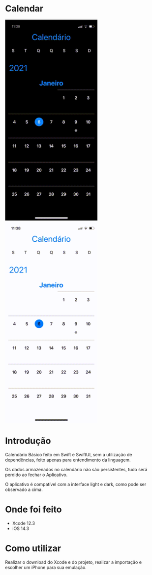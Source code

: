 # Calendar

<img src="https://github.com/matheusvalbert/Calendar/blob/main/dark.gif" width="300"/> <img src="https://github.com/matheusvalbert/Calendar/blob/main/white.gif" width="300"/>

# Introdução

Calendário Básico feito em Swift e SwiftUI, sem a utilização de dependências, feito apenas para entendimento da linguagem.

Os dados armazenados no calendário não são persistentes, tudo será perdido ao fechar o Aplicativo.

O aplicativo é compatível com a interface light e dark, como pode ser observado a cima.

# Onde foi feito

- Xcode 12.3
- iOS 14.3

# Como utilizar

Realizar o download do Xcode e do projeto, realizar a importação e escolher um iPhone para sua emulação.
